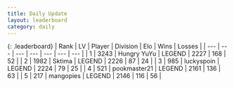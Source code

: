 ```yaml
---
title: Daily Update
layout: leaderboard
category: daily
---
```


{: .leaderboard}
| Rank | LV | Player | Division | Elo | Wins | Losses |
| --- | --- | --- | --- | --- | --- | --- |
| <span data-change="2">1</span> | 3243 | <span title="ID: 164871">Hungry YuYu</span> | LEGEND | <span data-change="21">2227</span> | <span data-change="4">168</span> | <span data-change="0">52</span> |
| <span data-change="-1">2</span> | 1982 | <span title="ID: 353063">Sktima</span> | LEGEND | <span data-change="0">2226</span> | <span data-change="0">87</span> | <span data-change="0">24</span> |
| <span data-change="-1">3</span> | 985 | <span title="ID: 512212">luckyspoin</span> | LEGEND | <span data-change="0">2224</span> | <span data-change="0">79</span> | <span data-change="0">25</span> |
| <span data-change="1">4</span> | 521 | <span title="ID: 652474">pookmaster21</span> | LEGEND | <span data-change="17">2161</span> | <span data-change="3">136</span> | <span data-change="0">63</span> |
| <span data-change="-1">5</span> | 217 | <span title="ID: 414226">mangopies</span> | LEGEND | <span data-change="-12">2146</span> | <span data-change="8">116</span> | <span data-change="4">56</span> |